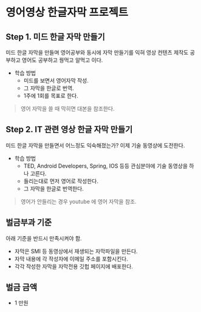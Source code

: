 # 영어영상 한글자막 프로젝트

## Step 1. 미드 한글 자막 만들기 

미드 한글 자막을 만들며 영어공부와 동시에 자막 만들기를 익혀 영상 컨텐츠 제작도 공부하고 영어도 공부하고 꿩먹고 알먹고 이다.

* 학습 방법
	* 미드를 보면서 영어자막 작성.
	* 그 자막을 한글로 번역.
	* 1주에 1회를 목표로 한다.
	
> 영어 자막을 쓸 때 막히면 대본을 참조한다.


## Step 2. IT 관련 영상 한글 자막 만들기

미드 한글 자막을 만들면서 어느정도 익숙해졌는가? 이제 기술 동영상에 도전한다.

* 학습 방법 
	* TED, Android Developers, Spring, IOS 등등 관심분야에 기술 동영상을 하나 고른다.
	* 들리는대로 먼저 영어로 작성한다.
	* 그  자막을 한글로 번역한다.

> 영어가 안들리는 경우 youtube 에 영어 자막을 참조.

## 벌금부과 기준

아래 기준을 반드시 만족시켜야 함.

* 자막은 SMI 등 동영상에서 재생되는 자막파일을 만든다.
* 자막 내용에 각 작성자에 이메일 주소를 포함시킨다.
* 각각 작성한 자막을 자막전용 깃헙 페이지에 배포한다.

## 벌금 금액

* 1 만원